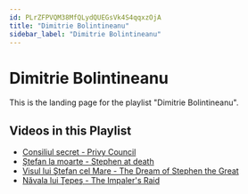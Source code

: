 ```yaml
---
id: PLrZFPVQM38MfQLydQUEGsVk4S4qqxzOjA
title: "Dimitrie Bolintineanu"
sidebar_label: "Dimitrie Bolintineanu"
---
```


# Dimitrie Bolintineanu

This is the landing page for the playlist "Dimitrie Bolintineanu".

## Videos in this Playlist

- [Consiliul secret - Privy Council](ff9Ir4rE1lI.md)
- [Ştefan la moarte - Stephen at death](yZk0qKEK_1c.md)
- [Visul lui Ştefan cel Mare - The Dream of Stephen the Great](UU46XhEi6IE.md)
- [Năvala lui Ţepeş  - The Impaler's Raid](MzWkz8jEp6E.md)

